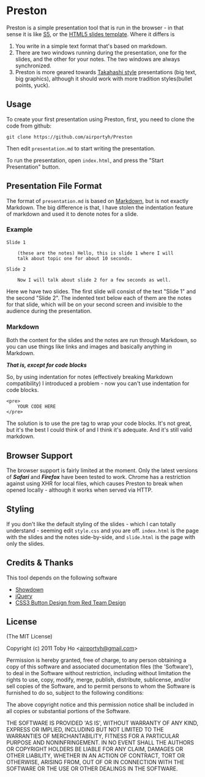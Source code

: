 Preston
=======

Preston is a simple presentation tool that is run in the browser - in that sense it
is like [S5](http://meyerweb.com/eric/tools/s5/), or the [HTML5 slides template](http://code.google.com/p/html5slides/). Where it differs is

1. You write in a simple text format that's based on markdown.
2. There are two windows running during the presentation, one for the slides, and the other for your notes. The two windows are always synchronized.
3. Preston is more geared towards [Takahashi style](http://presentationzen.blogs.com/presentationzen/2005/09/living_large_ta.html) presentations (big text, big graphics), although it should work with more tradition styles(bullet points, yuck).

Usage
-----

To create your first presentation using Preston, first, you need to clone the code
from github:

    git clone https://github.com/airportyh/Preston
    
Then edit `presentation.md` to start writing the presentation.

To run the presentation, open `index.html`, and press the "Start Presentation" button.

Presentation File Format
------------------------

The format of `presentation.md` is based on [Markdown](http://daringfireball.net/projects/markdown/syntax), but is not exactly
Markdown. The big difference is that, I have stolen the indentation feature of markdown
and used it to denote notes for a slide.

### Example

    Slide 1
    
        (these are the notes) Hello, this is slide 1 where I will
        talk about topic one for about 10 seconds.
        
    Slide 2
    
        Now I will talk about slide 2 for a few seconds as well.
        
Here we have two slides. The first slide will consist of the text "Slide 1" and the second
"Slide 2". The indented text below each of them are the notes for that slide, which
will be on your second screen and invisible to the audience during the presentation.

### Markdown

Both the content for the slides and the notes are run through Markdown,
so you can use things like links and images and basically anything in Markdown.

***That is, except for code blocks***

So, by using indentation for notes (effectively breaking Markdown compatibility)
I introduced a problem - now you can't use indentation for code blocks.

    <pre>
        YOUR CODE HERE
    </pre>

The solution is to use the pre tag to wrap your code blocks. It's not great,
but it's the best I could think of and I think it's adequate. And it's still
valid markdown.

Browser Support
---------------

The browser support is fairly limited at the moment. Only the latest versions of
***Safari*** and ***Firefox*** have been tested to work. Chrome has a restriction against
using XHR for local files, which causes Preston to break when opened locally - although it
works when served via HTTP.

Styling
-------

If you don't like the default styling of the slides - which I can totally understand -
seeming edit `style.css` and you are off. `index.html` is the page with the slides and the
notes side-by-side, and `slide.html` is the page with only the slides.

Credits & Thanks
----------------

This tool depends on the following software

- [Showdown](https://github.com/coreyti/showdown)
- [jQuery](http://jquery.com)
- [CSS3 Button Design from Red Team Design](http://www.red-team-design.com/wp-content/uploads/2011/09/awesome-css3-buttons.html)

License
-------

(The MIT License)

Copyright (c) 2011 Toby Ho &lt;airportyh@gmail.com&gt;

Permission is hereby granted, free of charge, to any person obtaining a copy of this software and associated documentation files (the 'Software'), to deal in the Software without restriction, including without limitation the rights to use, copy, modify, merge, publish, distribute, sublicense, and/or sell copies of the Software, and to permit persons to whom the Software is furnished to do so, subject to the following conditions:

The above copyright notice and this permission notice shall be included in all copies or substantial portions of the Software.

THE SOFTWARE IS PROVIDED 'AS IS', WITHOUT WARRANTY OF ANY KIND, EXPRESS OR IMPLIED, INCLUDING BUT NOT LIMITED TO THE WARRANTIES OF MERCHANTABILITY, FITNESS FOR A PARTICULAR PURPOSE AND NONINFRINGEMENT. IN NO EVENT SHALL THE AUTHORS OR COPYRIGHT HOLDERS BE LIABLE FOR ANY CLAIM, DAMAGES OR OTHER LIABILITY, WHETHER IN AN ACTION OF CONTRACT, TORT OR OTHERWISE, ARISING FROM, OUT OF OR IN CONNECTION WITH THE SOFTWARE OR THE USE OR OTHER DEALINGS IN THE SOFTWARE.
